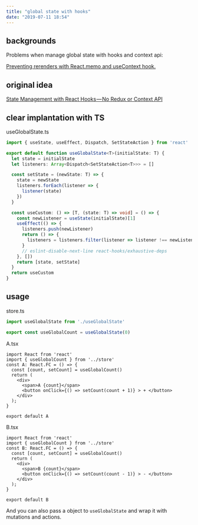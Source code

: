 ```yaml
---
title: "global state with hooks"
date: "2019-07-11 18:54"
---
```

## backgrounds
Problems when manage global state with hooks and context api:

[Preventing rerenders with React.memo and useContext hook.](https://github.com/facebook/react/issues/15156#issuecomment-474590693)

## original idea
[State Management with React Hooks — No Redux or Context API](https://medium.com/javascript-in-plain-english/state-management-with-react-hooks-no-redux-or-context-api-8b3035ceecf8)

## clear implantation with TS
useGlobalState.ts
```ts
import { useState, useEffect, Dispatch, SetStateAction } from 'react'

export default function useGlobalState<T>(initialState: T) {
  let state = initialState
  let listeners: Array<Dispatch<SetStateAction<T>>> = []

  const setState = (newState: T) => {
    state = newState
    listeners.forEach(listener => {
      listener(state)
    })
  }

  const useCustom: () => [T, (state: T) => void] = () => {
    const newListener = useState(initialState)[1]    
    useEffect(() => {
      listeners.push(newListener)
      return () => {
        listeners = listeners.filter(listener => listener !== newListener)
      }
      // eslint-disable-next-line react-hooks/exhaustive-deps
    }, [])
    return [state, setState]
  }
  return useCustom
}
```

## usage
store.ts
```ts
import useGlobalState from './useGlobalState'

export const useGlobalCount = useGlobalState(0)
```
A.tsx
```tsx
import React from 'react'
import { useGlobalCount } from '../store'
const A: React.FC = () => {
  const [count, setCount] = useGlobalCount()
  return (
    <div>
      <span>A {count}</span>
      <button onClick={() => setCount(count + 1)} > + </button>
    </div>
  );
}

export default A
```
B.tsx
```tsx
import React from 'react'
import { useGlobalCount } from '../store'
const B: React.FC = () => {
  const [count, setCount] = useGlobalCount()
  return (
    <div>
      <span>B {count}</span>
      <button onClick={() => setCount(count - 1)} > - </button>
    </div>
  );
}

export default B
```
And you can also pass a object to `useGlobalState` and wrap it with mutations and actions.